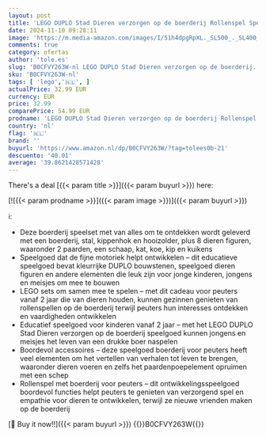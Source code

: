 ```yaml
---
layout: post
title: 'LEGO DUPLO Stad Dieren verzorgen op de boerderij Rollenspel Speelgoed voor Peuters  Boerderij met Dieren Figuren van Paarden  Koeien en Kippen  Leerzame Set voor Kinderen vanaf 2 Jaar 10416'
date: 2024-11-10 09:28:11
image: 'https://m.media-amazon.com/images/I/51h4dpgRpXL._SL500_._SL400_.jpg'
comments: true
category: ofertas
author: 'tole.es'
slug: 'B0CFVY263W-nl LEGO DUPLO Stad Dieren verzorgen op de boerderij...'
sku: 'B0CFVY263W-nl'
tags: [ 'lego','🇳🇱', ]
actualPrice: 32.99 EUR
currency: EUR
price: 32.99
comparePrice: 54.99 EUR
prodname: 'LEGO DUPLO Stad Dieren verzorgen op de boerderij Rollenspel Speelgoed voor Peuters  Boerderij met Dieren Figuren van Paarden  Koeien en Kippen  Leerzame Set voor Kinderen vanaf 2 Jaar 10416'
country: 'nl'
flag: '🇳🇱'
brand: ''
buyurl: 'https://www.amazon.nl/dp/B0CFVY263W/?tag=tolees0b-21'
descuento: '40.01'
average: '39.8621428571428'
---
```


There's a deal [{{< param title >}}]({{< param buyurl >}})  here:

[![{{< param prodname >}}]({{< param image >}})]({{< param buyurl >}})

ℹ️:

- Deze boerderij speelset met van alles om te ontdekken wordt geleverd met een boerderij, stal, kippenhok en hooizolder, plus 8 dieren figuren, waaronder 2 paarden, een schaap, kat, koe, kip en kuikens
- Speelgoed dat de fijne motoriek helpt ontwikkelen – dit educatieve speelgoed bevat kleurrijke DUPLO bouwstenen, speelgoed dieren figuren en andere elementen die leuk zijn voor jonge kinderen, jongens en meisjes om mee te bouwen
- LEGO sets om samen mee te spelen – met dit cadeau voor peuters vanaf 2 jaar die van dieren houden, kunnen gezinnen genieten van rollenspellen op de boerderij terwijl peuters hun interesses ontdekken en vaardigheden ontwikkelen
- Educatief speelgoed voor kinderen vanaf 2 jaar – met het LEGO DUPLO Stad Dieren verzorgen op de boerderij speelgoed kunnen jongens en meisjes het leven van een drukke boer naspelen
- Boordevol accessoires – deze speelgoed boerderij voor peuters heeft veel elementen om het vertellen van verhalen tot leven te brengen, waaronder dieren voeren en zelfs het paardenpoepelement opruimen met een schep
- Rollenspel met boerderij voor peuters – dit ontwikkelingsspeelgoed boordevol functies helpt peuters te genieten van verzorgend spel en empathie voor dieren te ontwikkelen, terwijl ze nieuwe vrienden maken op de boerderij

[🛒 Buy it now!!]({{< param buyurl >}})
{{<world>}}B0CFVY263W{{</world>}}
